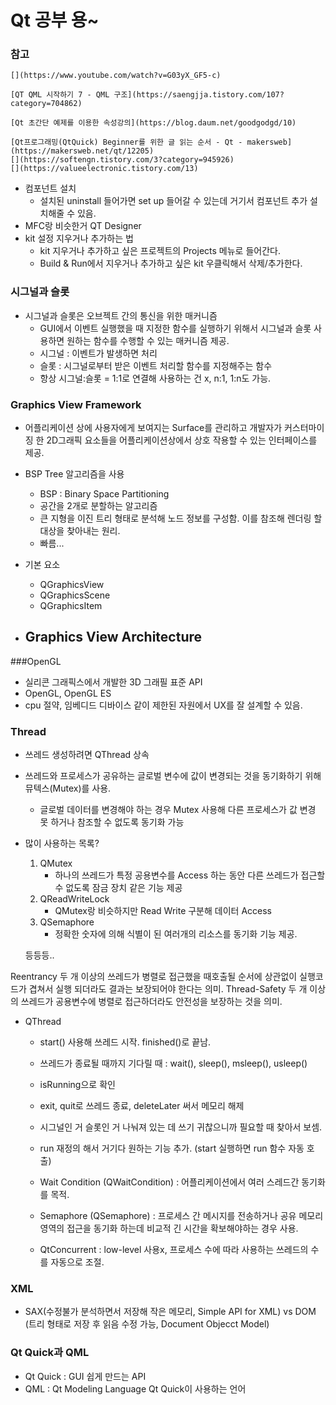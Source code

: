 # Qt 공부 용~
### 참고

    [](https://www.youtube.com/watch?v=G03yX_GF5-c)

    [QT QML 시작하기 7 - QML 구조](https://saengjja.tistory.com/107?category=704862)

    [Qt 초간단 예제를 이용한 속성강의](https://blog.daum.net/goodgodgd/10)

    [Qt프로그래밍(QtQuick) Beginner를 위한 글 읽는 순서 - Qt - makersweb](https://makersweb.net/qt/12205)
    [](https://softengn.tistory.com/3?category=945926)
    [](https://valueelectronic.tistory.com/13)

- 컴포넌트 설치
    - 설치된 uninstall 들어가면 set up 들어갈 수 있는데 거기서 컴포넌트 추가 설치해줄 수 있음.
- MFC랑 비슷한거 QT Designer
- kit 설정 지우거나 추가하는 법
	- kit 지우거나 추가하고 싶은 프로젝트의 Projects 메뉴로 들어간다.
	- Build & Run에서 지우거나 추가하고 싶은 kit 우클릭해서 삭제/추가한다.


### 시그널과 슬롯
- 시그널과 슬롯은 오브젝트 간의 통신을 위한 매커니즘 
	- GUI에서 이벤트 실행했을 때 지정한 함수를 실행하기 위해서 시그널과 슬롯 사용하면 원하는 함수를 수행할 수 있는 매커니즘 제공.
	- 시그널 : 이벤트가 발생하면 처리
	- 슬롯 : 시그널로부터 받은 이벤트 처리할 함수를 지정해주는 함수
	- 항상 시그널:슬롯 = 1:1로 연결해 사용하는 건 x, n:1, 1:n도 가능.


### Graphics View Framework
- 어플리케이션 상에 사용자에게 보여지는 Surface를 관리하고 개발자가 커스터마이징 한 2D그래픽 요소들을 어플리케이션상에서 상호 작용할 수 있는 인터페이스를 제공.
- BSP Tree 알고리즘을 사용
	- BSP : Binary Space Partitioning
	- 공간을 2개로 분할하는 알고리즘
	- 큰 지형을 이진 트리 형태로 분석해 노드 정보를 구성함. 이를 참조해 렌더링 할 대상을 찾아내는 원리.
	- 빠름...

- 기본 요소
	- QGraphicsView
	- QGraphicsScene
	- QGraphicsItem

- Graphics View Architecture
	- 


###OpenGL
- 실리콘 그래픽스에서 개발한 3D 그래필 표준 API
- OpenGL, OpenGL ES
- cpu 절약, 임베디드 디바이스 같이 제한된 자원에서 UX를 잘 설계할 수 있음.


### Thread
- 쓰레드 생성하려면 QThread 상속
- 쓰레드와 프로세스가 공유하는 글로벌 변수에 값이 변경되는 것을 동기화하기 위해 뮤텍스(Mutex)를 사용. 
	- 글로벌 데이터를 변경해야 하는 경우 Mutex 사용해 다른 프로세스가 값 변경 못 하거나 참조할 수 없도록 동기화 가능

- 많이 사용하는 목록?
	1. QMutex 
		- 하나의 쓰레드가 특정 공용변수를 Access 하는 동안 다른 쓰레드가 접근할 수 없도록 잠금 장치 같은 기능 제공
	2. QReadWriteLock 
		- QMutex랑 비슷하지만 Read Write 구분해 데이터 Access
	3. QSemaphore
		- 정확한 숫자에 의해 식별이 된 여러개의 리소스를 동기화 기능 제공.

	등등등..


Reentrancy
두 개 이상의 쓰레드가 병렬로 접근했을 때호출될 순서에 상관없이 실행코드가 겹쳐서 실행 되더라도 결과는 보장되어야 한다는 의미.
Thread-Safety
두 개 이상의 쓰레드가 공용변수에 병렬로 접근하더라도 안전성을 보장하는 것을 의미.


- QThread
	- start() 사용해 쓰레드 시작. finished()로 끝남.
	- 쓰레드가 종료될 때까지 기다릴 때 : wait(), sleep(), msleep(), usleep()
	- isRunning으로 확인
	- exit, quit로 쓰레드 종료, deleteLater 써서 메모리 해제
	- 시그널인 거 슬롯인 거 나눠져 있는 데 쓰기 귀찮으니까 필요할 때 찾아서 보셈.


	- run 재정의 해서 거기다 원하는 기능 추가. (start 실행하면 run 함수 자동 호출)
	
	
	- Wait Condition (QWaitCondition) : 어플리케이션에서 여러 스레드간 동기화를 목적. 
	- Semaphore (QSemaphore) : 프로세스 간 메시지를 전송하거나 공유 메모리 영역의 접근을 동기화 하는데 비교적 긴 시간을 확보해야하는 경우 사용.
	- QtConcurrent : low-level 사용x, 프로세스 수에 따라 사용하는 쓰레드의 수를 자동으로 조절.


### XML
- SAX(수정불가 분석하면서 저장해 작은 메모리, Simple API for XML) vs DOM (트리 형태로 저장 후 읽음 수정 가능, Document Objecct Model)

### Qt Quick과 QML
- Qt Quick : GUI 쉽게 만드는 API
- QML : Qt Modeling Language Qt Quick이 사용하는 언어











































